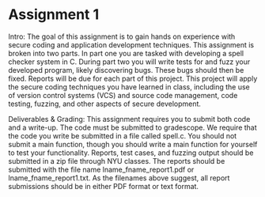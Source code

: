 # Assignment 1

Intro:
The goal of this assignment is to gain hands on experience with secure coding and application development techniques. This assignment is broken into two parts. In part one you are tasked with developing a spell checker system in C. During part two you will write tests for and fuzz your developed program, likely discovering bugs. These bugs should then be fixed. Reports will be due for each part of this project. This project will apply the secure coding techniques you have learned in class, including the use of version control systems (VCS) and source code management, code testing, fuzzing, and other aspects of secure development.

Deliverables & Grading:
This assignment requires you to submit both code and a write-up. The code must be submitted
to gradescope. We require that the code you write be submitted in a file called spell.c. You
should not submit a main function, though you should write a main function for yourself to test
your functionality.
Reports, test cases, and fuzzing output should be submitted in a zip file through NYU classes.
The reports should be submitted with the file name lname_fname_report1.pdf or
lname_fname_report1.txt.
As the filenames above suggest, all report submissions should be in either PDF format or text
format.
